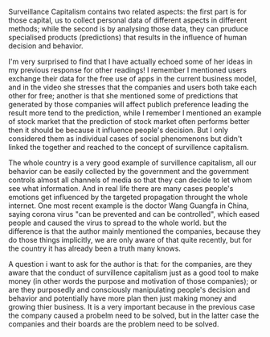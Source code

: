 Surveillance Capitalism contains two related aspects: the first part is for those capital, us to collect personal data of different aspects in different methods; while the second is by analysing those data, they can pruduce specialised products (predictions) that results in the influence of human decision and behavior.




I'm very surprised to find that I have actually echoed some of her ideas in my previous response for other readings! I remember I mentioned users exchange their data for the free use of apps in the current business model, and in the video she stresses that the companies and users both take each other for free; another is that she mentioned some of predictions that generated by those companies will affect publich preference leading the result more tend to the prediction, while I remember I mentioned an example of stock market that the prediction of stock market often performs better then it should be because it influence people's decision. But I only considered them as individual cases of social phenomenons but didn't linked the together and reached to the concept of survillence capitalism.

The whole country is a very good example of survillence capitalism, all our behavior can be easily collected by the government and the government controls almost all channels of media so that they can decide to let whom see what information. And in real life there are many cases people's emotions get influenced by the targeted propagation throught the whole internet. One most recent example is the doctor Wang Guangfa in China, saying corona virus "can be prevented and can be controlled", which eased people and caused the virus to spread to the whole world.
but the difference is that the author mainly mentioned the companies, because they do those things implicitly, we are only aware of that quite recently, but for the country it has already been a truth many knows.

A question i want to ask for the author is that: for the companies, are they aware that the conduct of survillence capitalism just as a good tool to make money (in other words the purpose and motivation of those companies); or are they purposedly and consciously manipulating people's decision and behavior and potentially have more plan then just making money and growing thier business. It is a very important because in the previous case the company caused a probelm need to be solved, but in the latter case the companies and their boards are the problem need to be solved.
